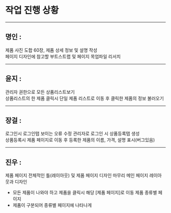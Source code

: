 # 작업 진행 상황  


<hr/>

## 명인 :  
제품 사진 도합 60장, 제품 상세 정보 및 설명 작성  
페이지 디자인에 참고할 부트스트랩 및 페이지 목업파일 리서치







<hr/>

## 윤지 :   
관리자 권한으로 모든 상품리스트보기  
상품리스트의 한 제품 클릭시 단일 제품 리스트로 이동 후 클릭한 제품의 정보 불러오기



<hr/>

## 장걸 :   
로그인시 로그인탭 보이는 오류 수정
관리자로 로그인 시 상품등록탭 생성  
상품등록시 제품 페이지로 이동 후 등록한 제품의 이름, 가격, 설명 표시(버그있음)




  
  



<hr/>

## 진우 :   
제품 페이지 전체적인 틀(레이아웃) 및 제품 페이지 디자인 마무리
메인 페이지 레이아웃과 디자인
- 모든 제품이 나와야 하고 제품을 클릭시 해당 [제품 페이지]로 이동
제품 종류별 페이지 
- 제품이 구분되어 종류별 페이지에 나타나게













